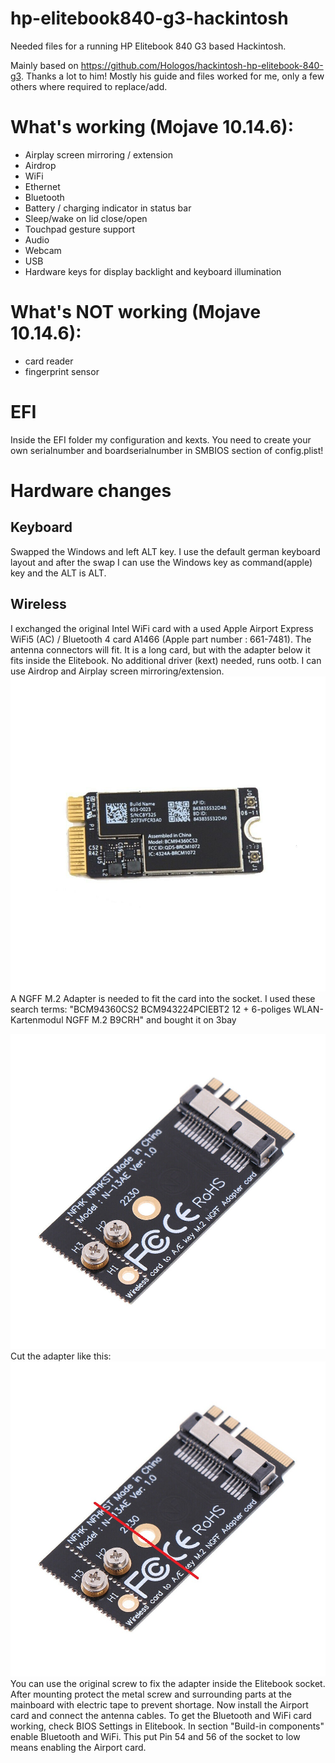 # hp-elitebook840-g3-hackintosh
Needed files for a running HP Elitebook 840 G3 based Hackintosh.

Mainly based on
https://github.com/Hologos/hackintosh-hp-elitebook-840-g3.
Thanks a lot to him! Mostly his guide and files worked for me, only a few others where required to replace/add. 

# What's working (Mojave 10.14.6):
- Airplay screen mirroring / extension
- Airdrop
- WiFi
- Ethernet
- Bluetooth
- Battery / charging indicator in status bar
- Sleep/wake on lid close/open
- Touchpad gesture support
- Audio
- Webcam
- USB
- Hardware keys for display backlight and keyboard illumination

# What's NOT working (Mojave 10.14.6):
- card reader
- fingerprint sensor

# EFI
Inside the EFI folder my configuration and kexts. You need to create your own serialnumber and boardserialnumber in SMBIOS section of config.plist!

# Hardware changes

Keyboard
--------
Swapped the Windows and left ALT key. I use the default german keyboard layout and after the swap I can use the Windows key as command(apple) key and the ALT is ALT.

Wireless
--------
I exchanged the original Intel WiFi card with a used Apple Airport Express WiFi5 (AC) / Bluetooth 4 card A1466 (Apple part number : 661-7481). The antenna connectors will fit. It is a long card, but with the adapter below it fits inside the Elitebook. No additional driver (kext) needed, runs ootb. I can use Airdrop and Airplay screen mirroring/extension.
![Pic1](pics/AppleAirportA1466.jpg)
A NGFF M.2 Adapter is needed to fit the card into the socket. I used these search terms: "BCM94360CS2 BCM943224PCIEBT2 12 + 6-poliges WLAN-Kartenmodul NGFF M.2 B9CRH" and bought it on 3bay

![Pic2](pics/NGFFadapter.jpg)
Cut the adapter like this:
![Pic2](pics/NGFFadapter2.jpg)
You can use the original screw to fix the adapter inside the Elitebook socket. After mounting protect the metal screw and surrounding parts at the mainboard with electric tape to prevent shortage. Now install the Airport card and connect the antenna cables.
To get the Bluetooth and WiFi card working, check BIOS Settings in Elitebook. In section "Build-in components" enable Bluetooth and WiFi. This put Pin 54 and 56 of the socket to low means enabling the Airport card.
